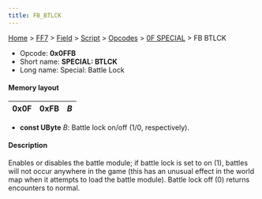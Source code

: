 ```yaml
---
title: FB_BTLCK
---
```


[Home](../../../../../Main_Page.md) > [FF7](../../../../../FF7.md) > [Field](../../../../Field.md) > [Script](../../../Script.md) > [Opcodes](../../Opcodes.md) > [0F SPECIAL](../0F_SPECIAL.md) > FB BTLCK

-   Opcode: **0x0FFB**
-   Short name: **SPECIAL: BTLCK**
-   Long name: Special: Battle Lock

#### Memory layout

| 0x0F | 0xFB | *B* |
|------|------|-----|

-   **const UByte** *B*: Battle lock on/off (1/0, respectively).

#### Description

Enables or disables the battle module; if battle lock is set to on (1), battles will not occur anywhere in the game (this has an unusual effect in the world map when it attempts to load the battle module). Battle lock off (0) returns encounters to normal.
